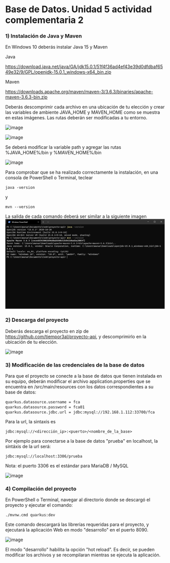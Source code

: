 # Base de Datos. Unidad 5 actividad complementaria 2
### 1) Instalación de Java y Maven
En Windows 10 deberás instalar Java 15 y Maven

Java

https://download.java.net/java/GA/jdk15.0.1/51f4f36ad4ef43e39d0dfdbaf6549e32/9/GPL/openjdk-15.0.1_windows-x64_bin.zip

Maven

https://downloads.apache.org/maven/maven-3/3.6.3/binaries/apache-maven-3.6.3-bin.zip

Deberás descomprimir cada archivo en una ubicación de tu elección y crear 
las variables de ambiente JAVA_HOME y MAVEN_HOME como se muestra en estas imágenes.
Las rutas deberán ser modificadas a tu entorno.

![image](https://user-images.githubusercontent.com/50935905/170385270-2783d9c6-c554-43a8-8fa1-1f197a79aa9d.png)

![image](https://user-images.githubusercontent.com/50935905/170385292-8b50de96-bb5d-45e9-b9e7-c79ebc0c7151.png)

Se deberá modificar la variable path y agregar las rutas %JAVA_HOME%/bin y %MAVEN_HOME%/bin

![image](https://user-images.githubusercontent.com/50935905/170385311-429fab51-d6e6-4ca4-b2da-a7a9d2717189.png)

Para comprobar que se ha realizado correctamente la instalación, en una consola de PowerShell o Terminal,
teclear
```
java -version
```
y
```
mvn --version
```

La salida de cada comando deberá ser similar a la siguiente imagen
![CONSOLA](./images/consola.png "CONSOLA")

### 2) Descarga del proyecto

Deberás descarga el proyecto en zip de https://github.com/tiempor3al/proyecto-api, y descomprimirlo  en la ubicación de tu elección.

![image](https://user-images.githubusercontent.com/50935905/170385348-ce1b860f-9143-4430-9d4b-1f772730f1cb.png)
  
### 3) Modificación de las credenciales de la base de datos

Para que el proyecto se conecte a la base de datos que tienen instalada en su equipo, deberán modificar el archivo application.properties 
que se encuentra en /src/main/resources con los datos correspondientes a su base de datos:

```
quarkus.datasource.username = fca
quarkus.datasource.password = fca01
quarkus.datasource.jdbc.url = jdbc:mysql://192.168.1.112:33700/fca
```

Para la url, la sintaxis es
```
jdbc:mysql://<dirección_ip>:<puerto>/<nombre_de_la_base>
```
Por ejemplo para conectarse a la base de datos "prueba" en localhost, la sintáxis 
de la url será:
```
jdbc:mysql://localhost:3306/prueba
```
Nota: el puerto 3306 es el estándar para MariaDB / MySQL

![image](https://user-images.githubusercontent.com/50935905/170385375-a16b27a1-a44a-4723-8d59-a5579190251b.png)


### 4) Compilación del proyecto

En PowerShell o Terminal, navegar al directorio donde se descargó el proyecto y ejecutar el comando:

```
./mvnw.cmd quarkus:dev
```

Este comando descargará las librerías requeridas para el proyecto, y ejecutará la aplicación Web en modo "desarrollo" en el puerto 8090.

![image](https://user-images.githubusercontent.com/50935905/170385421-52b81cd3-f16a-42b2-b390-3c71717aec14.png)

El modo "desarrollo" habilita la opción "hot reload". Es decir, se pueden modificar los archivos y se recompilaran mientras se ejecuta la aplicación.


 


